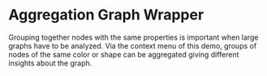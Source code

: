 # Aggregation Graph Wrapper
  

 Grouping together nodes with the same properties is important when large graphs have to be analyzed. Via the context menu of this demo, groups of nodes of the same color or shape can be aggregated giving different insights about the graph.   